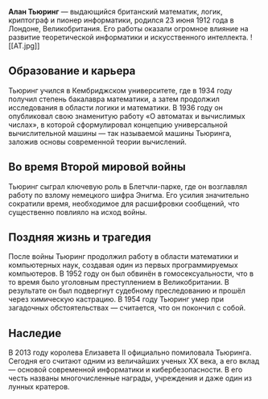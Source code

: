 **Алан Тьюринг** — выдающийся британский математик, логик, криптограф и пионер информатики, родился 23 июня 1912 года в Лондоне, Великобритания. Его работы оказали огромное влияние на развитие теоретической информатики и искусственного интеллекта.
![[АТ.jpg]]
## Образование и карьера
Тьюринг учился в Кембриджском университете, где в 1934 году получил степень бакалавра математики, а затем продолжил исследования в области логики и математики. В 1936 году он опубликовал свою знаменитую работу «О автоматах и вычислимых числах», в которой сформулировал концепцию универсальной вычислительной машины — так называемой машины Тьюринга, заложив основы современной теории вычислений.
## Во время Второй мировой войны
Тьюринг сыграл ключевую роль в Блетчли-парке, где он возглавлял работу по взлому немецкого шифра Энигма. Его усилия значительно сократили время, необходимое для расшифровки сообщений, что существенно повлияло на исход войны.
## Поздняя жизнь и трагедия
После войны Тьюринг продолжил работу в области математики и компьютерных наук, создавая один из первых программируемых компьютеров. В 1952 году он был обвинён в гомосексуальности, что в то время было уголовным преступлением в Великобритании. В результате он был подвергнут судебному преследованию и прошёл через химическую кастрацию. В 1954 году Тьюринг умер при загадочных обстоятельствах — считается, что он покончил с собой.
## Наследие
В 2013 году королева Елизавета II официально помиловала Тьюринга. Сегодня его считают одним из величайших ученых XX века, а его вклад — основой современной информатики и кибербезопасности. В его честь названы многочисленные награды, учреждения и даже один из лунных кратеров.


